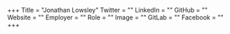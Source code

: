 +++
Title = "Jonathan Lowsley"
Twitter = ""
LinkedIn = ""
GitHub = ""
Website = ""
Employer = ""
Role = ""
Image = ""
GitLab = ""
Facebook = ""
+++
